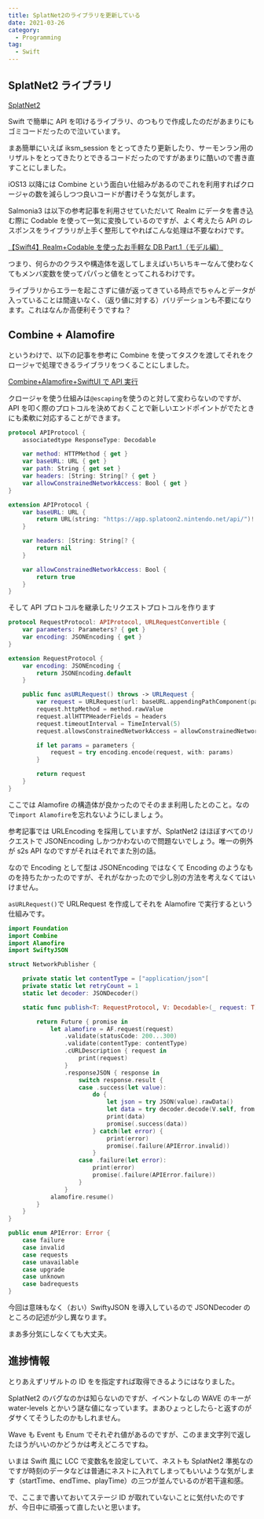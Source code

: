 ```yaml
---
title: SplatNet2のライブラリを更新している
date: 2021-03-26
category:
  - Programming
tag:
  - Swift
---
```


## SplatNet2 ライブラリ

[SplatNet2](https://github.com/tkgstrator/SplatNet2/tree/develop)

Swift で簡単に API を叩けるライブラリ、のつもりで作成したのだがあまりにもゴミコードだったので泣いています。

まあ簡単にいえば iksm_session をとってきたり更新したり、サーモンラン用のリザルトをとってきたりとできるコードだったのですがあまりに酷いので書き直すことにしました。

iOS13 以降には Combine という面白い仕組みがあるのでこれを利用すればクロージャの数を減らしつつ良いコードが書けそうな気がします。

Salmonia3 は以下の参考記事を利用させていただいて Realm にデータを書き込む際に Codable を使って一気に変換しているのですが、よく考えたら API のレスポンスをライブラリが上手く整形してやればこんな処理は不要なわけです。

[【Swift4】Realm+Codable を使ったお手軽な DB Part.1（モデル編）](https://qiita.com/cottpan/items/b75abd5d4e4ce73e00f2)

つまり、何らかのクラスや構造体を返してしまえばいちいちキーなんて使わなくてもメンバ変数を使ってパパっと値をとってこれるわけです。

ライブラリからエラーを起こさずに値が返ってきている時点でちゃんとデータが入っていることは間違いなく、（返り値に対する）バリデーションも不要になります。これはなんか高便利そうですね？

## Combine + Alamofire

というわけで、以下の記事を参考に Combine を使ってタスクを渡してそれをクロージャで処理できるライブラリをつくることにしました。

[Combine+Alamofire+SwiftUI で API 実行](https://qiita.com/shira-shun/items/778e65308f26860664fc)

クロージャを使う仕組みは`@escaping`を使うのと対して変わらないのですが、API を叩く際のプロトコルを決めておくことで新しいエンドポイントがでたときにも柔軟に対応することができます。

```swift
protocol APIProtocol {
    associatedtype ResponseType: Decodable

    var method: HTTPMethod { get }
    var baseURL: URL { get }
    var path: String { get set }
    var headers: [String: String[? { get }
    var allowConstrainedNetworkAccess: Bool { get }
}

extension APIProtocol {
    var baseURL: URL {
        return URL(string: "https://app.splatoon2.nintendo.net/api/")!
    }

    var headers: [String: String[? {
        return nil
    }

    var allowConstrainedNetworkAccess: Bool {
        return true
    }
}
```

そして API プロトコルを継承したリクエストプロトコルを作ります

```swift
protocol RequestProtocol: APIProtocol, URLRequestConvertible {
    var parameters: Parameters? { get }
    var encoding: JSONEncoding { get }
}

extension RequestProtocol {
    var encoding: JSONEncoding {
        return JSONEncoding.default
    }

    public func asURLRequest() throws -> URLRequest {
        var request = URLRequest(url: baseURL.appendingPathComponent(path))
        request.httpMethod = method.rawValue
        request.allHTTPHeaderFields = headers
        request.timeoutInterval = TimeInterval(5)
        request.allowsConstrainedNetworkAccess = allowConstrainedNetworkAccess

        if let params = parameters {
            request = try encoding.encode(request, with: params)
        }

        return request
    }
}
```

ここでは Alamofire の構造体が良かったのでそのまま利用したとのこと。なので`import Alamofire`を忘れないようにしましょう。

参考記事では URLEncoding を採用していますが、SplatNet2 はほぼすべてのリクエストで JSONEncoding しかつかわないので問題ないでしょう。唯一の例外が s2s API なのですがそれはそれでまた別の話。

なので Encoding として型は JSONEncoding ではなくて Encoding のようなものを持ちたかったのですが、それがなかったので少し別の方法を考えなくてはいけません。

`asURLRequest()`で URLRequest を作成してそれを Alamofire で実行するという仕組みです。

```swift
import Foundation
import Combine
import Alamofire
import SwiftyJSON

struct NetworkPublisher {

    private static let contentType = ["application/json"[
    private static let retryCount = 1
    static let decoder: JSONDecoder()

    static func publish<T: RequestProtocol, V: Decodable>(_ request: T) -> Future<V.ResponseType, APIError> {

        return Future { promise in
            let alamofire = AF.request(request)
                .validate(statusCode: 200...300)
                .validate(contentType: contentType)
                .cURLDescription { request in
                    print(request)
                }
                .responseJSON { response in
                    switch response.result {
                    case .success(let value):
                        do {
                            let json = try JSON(value).rawData()
                            let data = try decoder.decode(V.self, from: json)
                            print(data)
                            promise(.success(data))
                        } catch(let error) {
                            print(error)
                            promise(.failure(APIError.invalid))
                        }
                    case .failure(let error):
                        print(error)
                        promise(.failure(APIError.failure))
                    }
                }
            alamofire.resume()
        }
    }
}

public enum APIError: Error {
    case failure
    case invalid
    case requests
    case unavailable
    case upgrade
    case unknown
    case badrequests
}
```

今回は意味もなく（おい）SwiftyJSON を導入しているので JSONDecoder のところの記述が少し異なります。

まあ多分気にしなくても大丈夫。

## 進捗情報

とりあえずリザルトの ID をを指定すれば取得できるようにはなりました。

SplatNet2 のバグなのかは知らないのですが、イベントなしの WAVE のキーが water-levels とかいう謎な値になっています。まあひょっとしたら-と返すのがダサくてそうしたのかもしれません。

Wave も Event も Enum でそれぞれ値があるのですが、このまま文字列で返したほうがいいのかどうかは考えどころですね。

いまは Swift 風に LCC で変数名を設定していて、ネストも SplatNet2 準拠なのですが時刻のデータなどは普通にネストに入れてしまってもいいような気がします（startTime、endTime、playTime）の三つが並んでいるのが若干違和感。

で、ここまで書いておいてステージ ID が取れていないことに気付いたのですが、今日中に頑張って直したいと思います。
